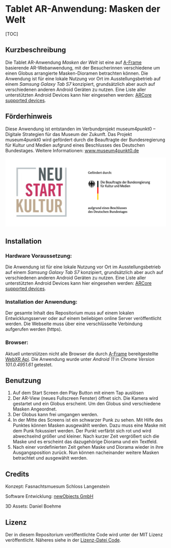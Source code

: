 # Tablet AR-Anwendung: Masken der Welt

[TOC]

## Kurzbeschreibung

Die Tablet AR-Anwendung _Masken der Welt_ ist eine auf [A-Frame](https://aframe.io/) basierende AR-Webanwendung, mit der Besucherinnen verschiedene um einen Globus arrangierte Masken-Dioramen betrachten können. Die Anwendung ist für eine lokale Nutzung vor Ort im Ausstellungsbetrieb auf einem _Samsung Galaxy Tab S7_ konzipiert, grundsätzlich aber auch auf verschiedenen anderen Android Geräten zu nutzen. Eine Liste aller unterstützten Android Devices kann hier eingesehen werden: [ARCore supported devices](https://developers.google.com/ar/devices#google_play_devices).

## Förderhinweis

Diese Anwendung ist entstanden im Verbundprojekt museum4punkt0 – Digitale Strategien für das Museum der Zukunft. Das Projekt museum4punkt0 wird gefördert durch die Beauftragte der Bundesregierung für Kultur und Medien aufgrund eines Beschlusses des Deutschen Bundestages. Weitere Informationen: www.museum4punkt0.de

![foerderhinweis](./foerderhinweis.jpg)

## Installation

### Hardware Voraussetzung:

Die Anwendung ist für eine lokale Nutzung vor Ort im Ausstellungsbetrieb auf einem _Samsung Galaxy Tab S7_ konzipiert, grundsätzlich aber auch auf verschiedenen anderen Android Geräten zu nutzen. Eine Liste aller unterstützten Android Devices kann hier eingesehen werden: [ARCore supported devices](https://developers.google.com/ar/devices#google_play_devices).

### Installation der Anwendung:

Der gesamte Inhalt des Repositorium muss auf einem lokalen Entwicklungsserver oder auf einem beliebigen online Server veröffentlicht werden. Die Webseite muss über eine verschlüsselte Verbindung aufgerufen werden (https).

### Browser:

Aktuell unterstützen nicht alle Browser die durch [A-Frame](https://aframe.io/) bereitgestellte [WebXR Api](https://www.w3.org/TR/webxr/). Die Anwendung wurde unter _Android 11_ in _Chrome Version 101.0.4951.61_ getestet.

## Benutzung

1. Auf dem Start Screen den Play Button mit einem Tap auslösen
2. Der AR-View (neues Fullscreen Fenster) öffnet sich. Die Kamera wird gestartet und ein Globus erscheint. Um den Globus sind verschiedene Masken Angeordnet.
3. Der Globus kann frei umgangen werden.
4. In der Mitte des Screens ist ein schwarzer Punk zu sehen. Mit Hilfe des Punktes können Masken ausgewählt werden. Dazu muss eine Maske mit dem Punk fokussiert werden. Der Punkt verfärbt sich rot und wird abwechselnd größer und kleiner. Nach kurzer Zeit vergrößert sich die Maske und es erscheint das dazugehörige Diorama und ein Textfeld.
5. Nach einer vordefinierten Zeit gehen Maske und Diorama wieder in ihre Ausgangsposition zurück. Nun können nacheinander weitere Masken betrachtet und ausgewählt werden.

## Credits

Konzept: Fasnachtsmuesum Schloss Langenstein

Software Entwicklung: [newObjects GmbH](https://new-objects.com/)

3D Assets: Daniel Boehme

## Lizenz

Der in diesem Repositorium veröffentlichte Code wird unter der MIT Lizenz veröffentlicht. Näheres siehe in der [Lizenz-Datei Code](./LICENSE).
